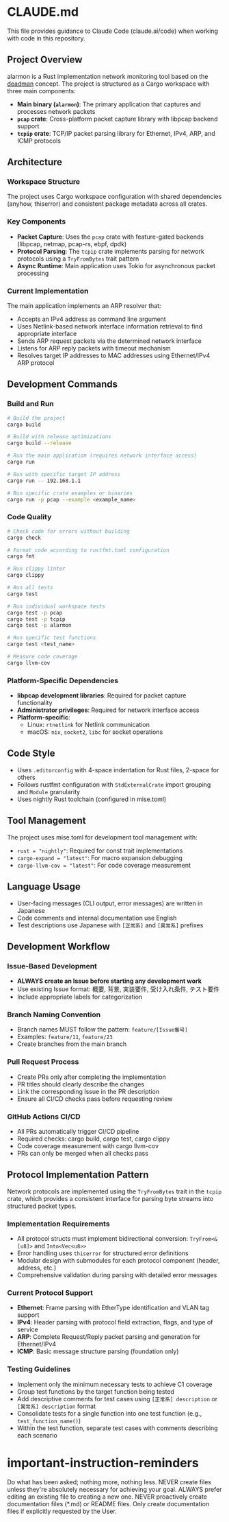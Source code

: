 # CLAUDE.md

This file provides guidance to Claude Code (claude.ai/code) when working with code in this repository.

## Project Overview

alarmon is a Rust implementation network monitoring tool based on the [deadman](https://github.com/upa/deadman) concept. The project is structured as a Cargo workspace with three main components:

- **Main binary (`alarmon`)**: The primary application that captures and processes network packets
- **`pcap` crate**: Cross-platform packet capture library with libpcap backend support
- **`tcpip` crate**: TCP/IP packet parsing library for Ethernet, IPv4, ARP, and ICMP protocols

## Architecture

### Workspace Structure
The project uses Cargo workspace configuration with shared dependencies (anyhow, thiserror) and consistent package metadata across all crates.

### Key Components
- **Packet Capture**: Uses the `pcap` crate with feature-gated backends (libpcap, netmap, pcap-rs, ebpf, dpdk)
- **Protocol Parsing**: The `tcpip` crate implements parsing for network protocols using a `TryFromBytes` trait pattern
- **Async Runtime**: Main application uses Tokio for asynchronous packet processing

### Current Implementation
The main application implements an ARP resolver that:
- Accepts an IPv4 address as command line argument
- Uses Netlink-based network interface information retrieval to find appropriate interface
- Sends ARP request packets via the determined network interface
- Listens for ARP reply packets with timeout mechanism
- Resolves target IP addresses to MAC addresses using Ethernet/IPv4 ARP protocol

## Development Commands

### Build and Run

```bash
# Build the project
cargo build

# Build with release optimizations
cargo build --release

# Run the main application (requires network interface access)
cargo run

# Run with specific target IP address
cargo run -- 192.168.1.1

# Run specific crate examples or binaries
cargo run -p pcap --example <example_name>
```

### Code Quality

```bash
# Check code for errors without building
cargo check

# Format code according to rustfmt.toml configuration
cargo fmt

# Run clippy linter
cargo clippy

# Run all tests
cargo test

# Run individual workspace tests
cargo test -p pcap
cargo test -p tcpip
cargo test -p alarmon

# Run specific test functions
cargo test <test_name>

# Measure code coverage
cargo llvm-cov
```

### Platform-Specific Dependencies
- **libpcap development libraries**: Required for packet capture functionality
- **Administrator privileges**: Required for network interface access
- **Platform-specific**: 
  - Linux: `rtnetlink` for Netlink communication
  - macOS: `nix`, `socket2`, `libc` for socket operations

## Code Style

- Uses `.editorconfig` with 4-space indentation for Rust files, 2-space for others
- Follows rustfmt configuration with `StdExternalCrate` import grouping and `Module` granularity
- Uses nightly Rust toolchain (configured in mise.toml)

## Tool Management

The project uses mise.toml for development tool management with:

- `rust = "nightly"`: Required for const trait implementations
- `cargo-expand = "latest"`: For macro expansion debugging
- `cargo-llvm-cov = "latest"`: For code coverage measurement

## Language Usage

- User-facing messages (CLI output, error messages) are written in Japanese
- Code comments and internal documentation use English
- Test descriptions use Japanese with `[正常系]` and `[異常系]` prefixes

## Development Workflow

### Issue-Based Development
- **ALWAYS create an Issue before starting any development work**
- Use existing Issue format: 概要, 背景, 実装要件, 受け入れ条件, テスト要件
- Include appropriate labels for categorization

### Branch Naming Convention
- Branch names MUST follow the pattern: `feature/[Issue番号]`
- Examples: `feature/11`, `feature/23`
- Create branches from the main branch

### Pull Request Process
- Create PRs only after completing the implementation
- PR titles should clearly describe the changes
- Link the corresponding Issue in the PR description
- Ensure all CI/CD checks pass before requesting review

### GitHub Actions CI/CD
- All PRs automatically trigger CI/CD pipeline
- Required checks: cargo build, cargo test, cargo clippy
- Code coverage measurement with cargo llvm-cov
- PRs can only be merged when all checks pass

## Protocol Implementation Pattern

Network protocols are implemented using the `TryFromBytes` trait in the `tcpip` crate, which provides a consistent interface for parsing byte streams into structured packet types.

### Implementation Requirements
- All protocol structs must implement bidirectional conversion: `TryFrom<&[u8]>` and `Into<Vec<u8>>`
- Error handling uses `thiserror` for structured error definitions
- Modular design with submodules for each protocol component (header, address, etc.)
- Comprehensive validation during parsing with detailed error messages

### Current Protocol Support
- **Ethernet**: Frame parsing with EtherType identification and VLAN tag support
- **IPv4**: Header parsing with protocol field extraction, flags, and type of service
- **ARP**: Complete Request/Reply packet parsing and generation for Ethernet/IPv4
- **ICMP**: Basic message structure parsing (foundation only)

### Testing Guidelines
- Implement only the minimum necessary tests to achieve C1 coverage
- Group test functions by the target function being tested
- Add descriptive comments for test cases using `[正常系] description` or `[異常系] description` format
- Consolidate tests for a single function into one test function (e.g., `test_function_name()`)
- Within the test function, separate test cases with comments describing each scenario

# important-instruction-reminders
Do what has been asked; nothing more, nothing less.
NEVER create files unless they're absolutely necessary for achieving your goal.
ALWAYS prefer editing an existing file to creating a new one.
NEVER proactively create documentation files (*.md) or README files. Only create documentation files if explicitly requested by the User.
